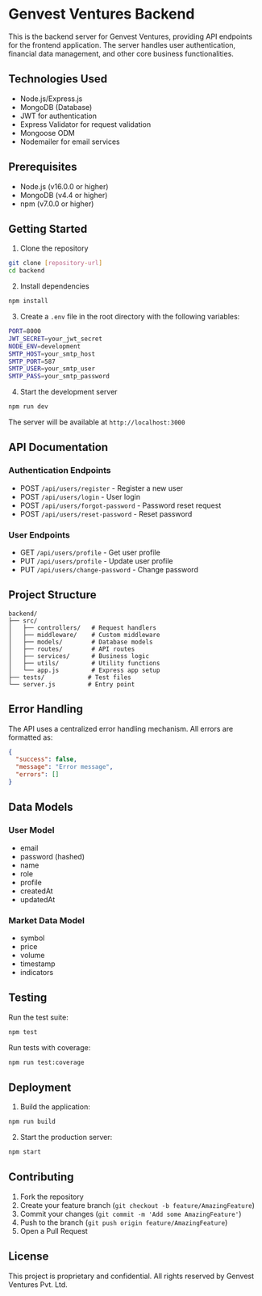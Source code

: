 # Genvest Ventures Backend

This is the backend server for Genvest Ventures, providing API endpoints for the frontend application. The server handles user authentication, financial data management, and other core business functionalities.

## Technologies Used

- Node.js/Express.js
- MongoDB (Database)
- JWT for authentication
- Express Validator for request validation
- Mongoose ODM
- Nodemailer for email services

## Prerequisites

- Node.js (v16.0.0 or higher)
- MongoDB (v4.4 or higher)
- npm (v7.0.0 or higher)

## Getting Started

1. Clone the repository

```bash
git clone [repository-url]
cd backend
```

2. Install dependencies

```bash
npm install
```

3. Create a `.env` file in the root directory with the following variables:

```bash
PORT=8000
JWT_SECRET=your_jwt_secret
NODE_ENV=development
SMTP_HOST=your_smtp_host
SMTP_PORT=587
SMTP_USER=your_smtp_user
SMTP_PASS=your_smtp_password
```

4. Start the development server

```bash
npm run dev
```

The server will be available at `http://localhost:3000`

## API Documentation

### Authentication Endpoints

- POST `/api/users/register` - Register a new user
- POST `/api/users/login` - User login
- POST `/api/users/forgot-password` - Password reset request
- POST `/api/users/reset-password` - Reset password

### User Endpoints

- GET `/api/users/profile` - Get user profile
- PUT `/api/users/profile` - Update user profile
- PUT `/api/users/change-password` - Change password

## Project Structure

```
backend/
├── src/
│   ├── controllers/   # Request handlers
│   ├── middleware/    # Custom middleware
│   ├── models/        # Database models
│   ├── routes/        # API routes
│   ├── services/      # Business logic
│   ├── utils/         # Utility functions
│   └── app.js         # Express app setup
├── tests/            # Test files
└── server.js         # Entry point
```

## Error Handling

The API uses a centralized error handling mechanism. All errors are formatted as:

```json
{
  "success": false,
  "message": "Error message",
  "errors": []
}
```

## Data Models

### User Model

- email
- password (hashed)
- name
- role
- profile
- createdAt
- updatedAt

### Market Data Model

- symbol
- price
- volume
- timestamp
- indicators

## Testing

Run the test suite:

```bash
npm test
```

Run tests with coverage:

```bash
npm run test:coverage
```

## Deployment

1. Build the application:

```bash
npm run build
```

2. Start the production server:

```bash
npm start
```

## Contributing

1. Fork the repository
2. Create your feature branch (`git checkout -b feature/AmazingFeature`)
3. Commit your changes (`git commit -m 'Add some AmazingFeature'`)
4. Push to the branch (`git push origin feature/AmazingFeature`)
5. Open a Pull Request

## License

This project is proprietary and confidential. All rights reserved by Genvest Ventures Pvt. Ltd.
